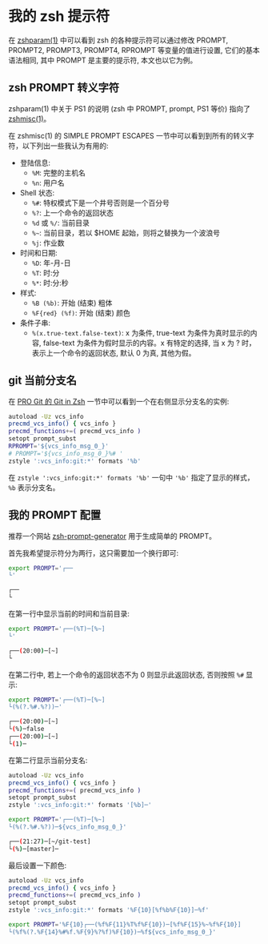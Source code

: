 # 我的 zsh 提示符


在 [zshparam(1)](https://man.archlinux.org/man/zshparam.1) 中可以看到 zsh 的各种提示符可以通过修改 PROMPT, PROMPT2, PROMPT3, PROMPT4, RPROMPT 等变量的值进行设置, 它们的基本语法相同, 其中 PROMPT 是主要的提示符, 本文也以它为例。

## zsh PROMPT 转义字符
zshparam(1) 中关于 PS1 的说明 (zsh 中 PROMPT, prompt, PS1 等价) 指向了 [zshmisc(1)](https://man.archlinux.org/man/zshmisc.1)。

在 zshmisc(1) 的 SIMPLE PROMPT ESCAPES 一节中可以看到到所有的转义字符，以下列出一些我认为有用的:
- 登陆信息:
  - `%M`: 完整的主机名
  - `%n`: 用户名
- Shell 状态:
  - `%#`: 特权模式下是一个井号否则是一个百分号
  - `%?`: 上一个命令的返回状态
  - `%d` 或 `%/`: 当前目录
  - `%~`: 当前目录，若以 $HOME 起始，则将之替换为一个波浪号
  - `%j`: 作业数
- 时间和日期:
  - `%D`: 年-月-日
  - `%T`: 时:分
  - `%*`: 时:分:秒
- 样式:
  - `%B (%b)`: 开始 (结束) 粗体
  - `%F{red} (%f)`: 开始 (结束) 颜色
- 条件子串:
  - `%(x.true-text.false-text)`: x 为条件, true-text 为条件为真时显示的内容, false-text 为条件为假时显示的内容。x 有特定的选择, 当 x 为 ? 时，表示上一个命令的返回状态, 默认 0 为真, 其他为假。

## git 当前分支名
在 [PRO Git 的 Git in Zsh](https://git-scm.com/book/en/v2/Appendix-A%3A-Git-in-Other-Environments-Git-in-Zsh) 一节中可以看到一个在右侧显示分支名的实例:
```sh
autoload -Uz vcs_info
precmd_vcs_info() { vcs_info }
precmd_functions+=( precmd_vcs_info )
setopt prompt_subst
RPROMPT='${vcs_info_msg_0_}'
# PROMPT='${vcs_info_msg_0_}%# '
zstyle ':vcs_info:git:*' formats '%b'
```
在 `zstyle ':vcs_info:git:*' formats '%b'` 一句中 `'%b'` 指定了显示的样式，`%b` 表示分支名。


## 我的 PROMPT 配置
推荐一个网站 [zsh-prompt-generator](https://zsh-prompt-generator.site/) 用于生成简单的 PROMPT。

首先我希望提示符分为两行，这只需要加一个换行即可:
```sh
export PROMPT='┌──
└'

┌──
└
```
在第一行中显示当前的时间和当前目录:
```sh
export PROMPT='┌──(%T)─[%~]
└'

┌──(20:00)─[~]
└
```
在第二行中, 若上一个命令的返回状态不为 0 则显示此返回状态, 否则按照 `%#` 显示:
```sh
export PROMPT='┌──(%T)─[%~]
└(%(?.%#.%?))─'

┌──(20:00)─[~]
└(%)─false
┌──(20:00)─[~]
└(1)─
```
在第二行显示当前分支名:
```sh
autoload -Uz vcs_info
precmd_vcs_info() { vcs_info }
precmd_functions+=( precmd_vcs_info )
setopt prompt_subst
zstyle ':vcs_info:git:*' formats '[%b]─'

export PROMPT='┌──(%T)─[%~]
└(%(?.%#.%?))─${vcs_info_msg_0_}'

┌──(21:27)─[~/git-test]
└(%)─[master]─
```
最后设置一下颜色:
```sh
autoload -Uz vcs_info
precmd_vcs_info() { vcs_info }
precmd_functions+=( precmd_vcs_info )
setopt prompt_subst
zstyle ':vcs_info:git:*' formats '%F{10}[%f%b%F{10}]─%f'

export PROMPT='%F{10}┌──(%f%F{11}%T%f%F{10})─[%f%F{15}%~%f%F{10}]
└(%f%(?.%F{14}%#%f.%F{9}%?%f)%F{10})─%f${vcs_info_msg_0_}'
```
